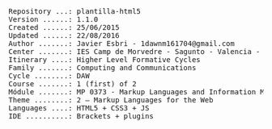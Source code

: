 <pre>
Repository ...: plantilla-html5
Version ......: 1.1.0
Created ......: 25/06/2015
Updated ......: 22/08/2016
Author .......: Javier Esbri - 1dawnm161704@gmail.com
Center .......: IES Camp de Morvedre - Sagunto - Valencia - Spain
Itinerary ....: Higher Level Formative Cycles
Family .......: Computing and Communications
Cycle ........: DAW
Course .......: 1 (first) of 2
Módule .......: MP 0373 - Markup Languages and Information Management Systems
Theme ........: 2 – Markup Languages for the Web
Languages ....: HTML5 + CSS3 + JS
IDE ..........: Brackets + plugins
<pre>